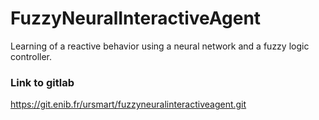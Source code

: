 # FuzzyNeuralInteractiveAgent

Learning of a reactive behavior using a neural network and a fuzzy logic controller. 

### Link to gitlab
https://git.enib.fr/ursmart/fuzzyneuralinteractiveagent.git